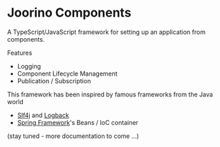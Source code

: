 Joorino Components
==================

A TypeScript/JavaScript framework for setting up an application from components.

Features
* Logging
* Component Lifecycle Management
* Publication / Subscription

This framework has been inspired by famous frameworks from the Java world
* [Slf4j](http://www.slf4j.org/) and [Logback](http://logback.qos.ch/)
* [Spring Framework](http://spring.io/)'s Beans / IoC container
















(stay tuned - more documentation to come ...)

